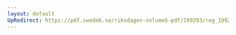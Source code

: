 ```yaml
---
layout: default
UpRedirect: https://pdf.swedeb.se/riksdagen-volumeG-pdf/199293/reg_199293/reg_199293_0373.pdf
---
```

